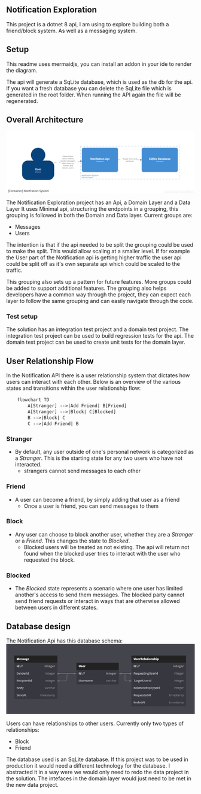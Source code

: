 ## Notification Exploration
This project is a dotnet 8 api, I am using to explore building both a friend/block system. As well as a messaging system.

## Setup
This readme uses mermaidjs, you can install an addon in your ide to render the diagram.

The api will generate a SqLite database, which is used as the db for the api.
If you want a fresh database you can delete the SqLite file which is generated in the root folder.
When running the API again the file will be regenerated.

## Overall Architecture

![c4-container-diagram.png](c4-container-diagram.png)

The Notification Exploration project has an Api, a Domain Layer and a Data Layer
It uses Minimal api, structuring the endpoints in a grouping, this grouping is followed in both the Domain and Data layer.
Current groups are:
- Messages
- Users

The intention is that if the api needed to be split the grouping could be used to make the split.
This would allow scaling at a smaller level. If for example the User part of the Notification api is getting higher traffic the user api could be split off as it's own separate api which could be scaled to the traffic. 

This grouping also sets up a pattern for future features. More groups could be added to support additional features. The grouping also helps developers have a common way through the project, they can expect each layer to follow the same grouping and can easily navigate through the code.

### Test setup
The solution has an integration test project and a domain test project. The integration test project can be used to build regression tests for the api. The domain test project can be used to create unit tests for the domain layer.

## User Relationship Flow

In the Notification API there is a user relationship system that dictates how users can interact with each other. Below is an overview of the various states and transitions within the user relationship flow:

``` mermaid
    flowchart TD
        A[Stranger] -->|Add Friend| B[Friend]
        A[Stranger] -->|Block| C[Blocked]
        B -->|Block| C
        C -->|Add Friend| B
```

### Stranger
- By default, any user outside of one's personal network is categorized as a *Stranger*. This is the starting state for any two users who have not interacted.
     - strangers cannot send messages to each other
  
### Friend
- A user can become a friend, by simply adding that user as a friend
  - Once a user is friend, you can send messages to them 

### Block
- Any user can choose to block another user, whether they are a *Stranger* or a *Friend*. This changes the state to *Blocked*. 
  - Blocked users will be treated as not existing. The api will return not found when the blocked user tries to interact with the user who requested the block.

### Blocked
- The *Blocked* state represents a scenario where one user has limited another's access to send them messages. The blocked party cannot send friend requests or interact in ways that are otherwise allowed between users in different states.

## Database design

The Notification Api has this database schema:
![database_diagram.png](database_diagram.png)

Users can have relationships to other users. Currently only two types of relationships:
- Block
- Friend

The database used is an SqLite database. If this project was to be used in production it would need a different technology for the database. I abstracted it in a way were we would only need to redo the data project in the solution. The intefaces in the domain layer would just need to be met in the new data project.
